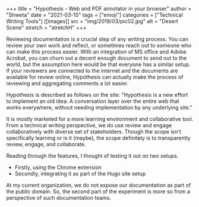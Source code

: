 +++
title = "Hypothesis - Web and PDF annotator in your browser"
author = "Shweta"
date = "2021-03-15"
tags = ["emoji"]
categories = ["Technical Writing Tools"]
[[images]]
  src = "img/2019/03/pic02.jpg"
  alt = "Desert Scene"
  stretch = "stretchH"
+++

Reviewing documentation is a crucial step of any writing process. You can review your own work and reflect, or sometimes 
reach out to someone who can make this process easier. With an integration of MS office and Adobe Acrobat, you can churn out a decent enough document to send out to the world, but the assumption here would be that everyone has a similar setup. 
If your reviewers are connected to the internet and the documents are available for review online, Hypothesis can actually make
the process of reviewing and aggregating comments a lot easier. 

Hypothesis is described as follows on the site:
"Hypothesis is a new effort to implement an old idea: A conversation layer over the entire web that works everywhere, without needing implementation by any underlying site."

It is mostly marketed for a more learning environment and collaborative tool. From a technical writing perspective, we do use review and engage collaboratively with diverse set of stakeholders. Though the scope isn't specifically learning or is it (maybe), the scope definitely is to transparently review, engage, and collaborate. 

Reading through the features, I thought of testing it out on two setups. 

- Firstly, using the Chrome extension
- Secondly, integrating it as part of the Hugo site setup

At my current organization, we do not expose our documentation as part of the public domain. So, the second part of the experiment is more so from a perspective of such documentation teams.